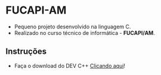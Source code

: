 # FUCAPI-AM
* Pequeno projeto desenvolvido na linguagem C.
* Realizado no curso técnico de informática - __FUCAPI/AM__.

## Instruções
* Faça o download do DEV C++ [Clicando aqui](https://sourceforge.net/projects/orwelldevcpp/)!
